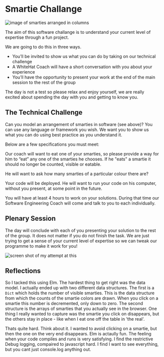 # Smartie Challange

![image of smarties arranged in columns](https://user-images.githubusercontent.com/4499581/53914116-cb139700-4054-11e9-8e9a-40e3fc1a1c9d.jpg)

The aim of this software challange is to understand your current level of expertise through a fun project.

We are going to do this in three ways. 

* You’ll be invited to show us what you can do by taking on our technical challenge
* A WhiteHat Coach will have a short conversation with you about your experience
* You’ll have the opportunity to present your work at the end of the main session to the rest of the group 

The day is not a test so please relax and enjoy yourself, we are really excited about spending the day with you and getting to know you.

## The Technical Challenge

Can you model an arrangement of smarties in software (see above)? You can use any language or framework you wish. We want you to show us what you can do using best practice as you understand it.

Below are a few specifications you must meet:

Our coach will want to eat one of your smarties, so please provide a way for him to “eat” any one of the smarties he chooses. If he "eats" a smartie it should no longer be counted, visible or eatable.

He will want to ask how many smarties of a particular colour there are?

Your code will be deployed. He will want to run your code on his computer, without you present, at some point in the future.

You will have at least 4 hours to work on your solutions. During that time our Software Engineering Coach will come and talk to you to each individually.

## Plenary Session

The day will conclude with each of you presenting your solution to the rest of the group. It does not matter if you do not finish the task. We are just trying to get a sense of your current level of expertise so we can tweak our programme to make it work for you! 

![screen shot of my attempt at this](https://user-images.githubusercontent.com/4499581/53914952-b932f380-4056-11e9-88cc-df5c001501c4.jpg)

## Reflections

So I tacked this using Elm. The hardest thing to get right was the data model. I actually ended up with two different data structures. The first is a `Dict` which holds the number of visible smarties. This is the data structure from which the counts of the smartie colors are drawn. When you click on a smartie this number is decremented, only down to zero. The second structure is the arrays of smarties that you actually see in the browser. One thing I really wanted to capture was the smartie you click on disappears, but the others stay in place - like when I eat one off the table in 'the real'.

Thats quite hard. Think about it. I wanted to avoid clicking on a smartie, but then the one on the very end disappears. Elm is actaully fun. The feeling when your code compiles and runs is very satisfying. I find the restrictive Debug logging, compaired to javascript hard. I find I want to see everything, but you cant just console.log anything out.
